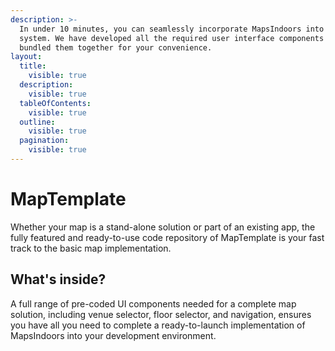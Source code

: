 ```yaml
---
description: >-
  In under 10 minutes, you can seamlessly incorporate MapsIndoors into your
  system. We have developed all the required user interface components and
  bundled them together for your convenience.
layout:
  title:
    visible: true
  description:
    visible: true
  tableOfContents:
    visible: true
  outline:
    visible: true
  pagination:
    visible: true
---
```


# MapTemplate

Whether your map is a stand-alone solution or part of an existing app, the fully featured and ready-to-use code repository of MapTemplate is your fast track to the basic map implementation.

## What's inside?

A full range of pre-coded UI components needed for a complete map solution, including venue selector, floor selector, and navigation, ensures you have all you need to complete a ready-to-launch implementation of MapsIndoors into your development environment.&#x20;
